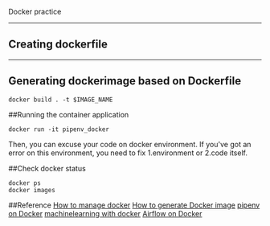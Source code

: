 Docker practice
***

## Creating dockerfile

***
## Generating dockerimage based on Dockerfile

```
docker build . -t $IMAGE_NAME
```

##Running the container application
```
docker run -it pipenv_docker
```

Then, you can excuse your code on docker environment.
If you've got an error on this environment, you need to fix 1.environment or 2.code itself.

##Check docker status
```
docker ps
docker images
```

##Reference
[How to manage docker]
[How to generate Docker image]
[pipenv on Docker]
[machinelearning with docker]
[Airflow on Docker]


[How to manage docker]: https://qiita.com/pottava/items/452bf80e334bc1fee69a
[How to generate Docker image]: https://qiita.com/ryotaro76/items/856021285e9a2f80a481
[pipenv on Docker]: https://qiita.com/sabaku20XX/items/8bc6e8f999e8009d76fd
[machinelearning with docker]: http://dr-asa.hatenablog.com/entry/2017/08/21/185301
[Airflow on Docker]: https://medium.com/@segal.levi/using-docker-to-explore-airflow-and-other-open-source-projects-e6349ffadf5a
